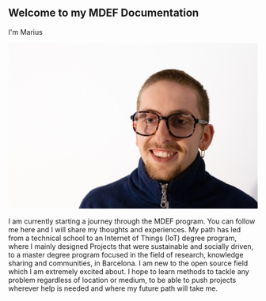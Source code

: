 ## Welcome to my MDEF Documentation

I'm Marius

![Image of me](../docs/images/Bearbeitet/DSCF8311-3.jpg)

I am currently starting a journey through the MDEF program. You can follow me here and I will share my thoughts and experiences. 
My path has led from a technical school to an Internet of Things (IoT) degree program, where I mainly designed Projects that were sustainable and socially driven, to a master degree program focused in the field of research, knowledge sharing and communities, in Barcelona. I am new to the open source field which I am extremely excited about. I hope to learn methods to tackle any problem regardless of location or medium, to be able to push projects wherever help is needed and where my future path will take me.
